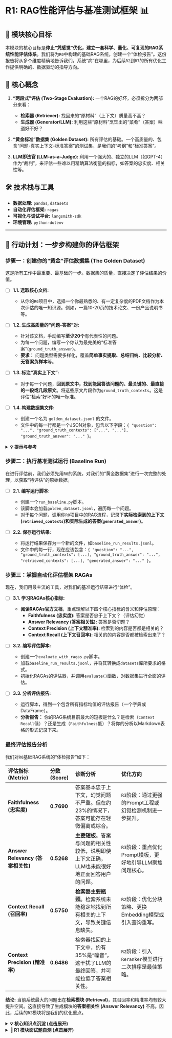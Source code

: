# R1: RAG性能评估与基准测试框架 📊

## 🎯 模块核心目标

本模块的核心目标是**停止“凭感觉”优化，建立一套科学、量化、可复现的RAG系统性能评估体系**。我们将为`R0`中构建的基础RAG系统，创建一个“体检报告”。这份报告将从多个维度精确地告诉我们，系统“病”在哪里，为后续`R2`到`R7`的所有优化工作提供明确的、数据驱动的指导方向。

## 🧠 核心概念

1.  **“两段式”评估 (Two-Stage Evaluation):** 一个RAG的好坏，必须拆分为两部分来看：
    *   **检索器 (Retriever):** 找回来的“原材料”（上下文）质量高不高？
    *   **生成器 (Generator/LLM):** 利用这些“原材料”烹饪出的“菜肴”（答案）味道好不好？

2.  **“黄金标准”数据集 (Golden Dataset):** 所有评估的基础。一个高质量的、包含“问题-真实上下文-标准答案”的测试集，是我们的“考纲”和“标准答案”。

3.  **LLM即法官 (LLM-as-a-Judge):** 利用一个强大的、独立的LLM（如GPT-4）作为“裁判”，来评估一些难以用精确算法衡量的指标，如答案的忠实度、相关性等。

## 🛠️ 技术栈与工具

*   **数据处理:** `pandas`, `datasets`
*   **自动化评估框架:** `ragas`
*   **可视化与调试平台:** `langsmith-sdk`
*   **环境管理:** `python-dotenv`

---

## 🚀 行动计划：一步步构建你的评估框架

### **步骤一：创建你的“黄金”评估数据集 (The Golden Dataset)**

这是所有工作中最重要、最基础的一步。数据集的质量，直接决定了评估结果的价值。

*   [ ] **1.1. 选取核心文档:**
    *   从你的`R0`项目中，选择一个你最熟悉的、有一定复杂度的PDF文档作为本次评估的唯一知识源。例如，一篇10-20页的技术论文、一份产品说明书等。

*   [ ] **1.2. 生成高质量的“问题-答案”对:**
    *   针对该文档，手动编写**至少20个**有代表性的问题。
    *   为每一个问题，编写一个你认为最完美的“标准答案”(`ground_truth_answer`)。
    *   **要求：** 问题类型需要多样化，覆盖**简单事实提取、总结归纳、比较分析、无答案负样本**等。

*   [ ] **1.3. 标注“真实上下文”:**
    *   对于每一个问题，**回到原文中，找到能回答该问题的、最关键的、最直接的一段或几段原文**。将这些原文片段作为`ground_truth_contexts`。这是评估“检索”好坏的唯一标准。

*   [ ] **1.4. 构建数据集文件:**
    *   创建一个名为 `golden_dataset.jsonl` 的文件。
    *   文件中的每一行都是一个JSON对象，包含以下字段：`{ "question": "...", "ground_truth_contexts": ["...", "..."], "ground_truth_answer": "..." }`。

<details>
<summary><strong>💡 提示与参考</strong></summary>

你可以利用LLM来辅助你生成问题，但**最终的问题、答案和上下文，必须由你亲自确认和标注**，以保证其高质量。你可以这样问LLM：“请根据以下文本，为我生成5个关于XXX的、有深度的问题。”

</details>

### **步骤二：执行基准测试运行 (Baseline Run)**

在进行评估前，我们必须先用`R0`的系统，对我们的“黄金数据集”进行一次完整的处理，以获取“待评估”的原始数据。

*   [ ] **2.1. 编写运行脚本:**
    *   创建一个`run_baseline.py`脚本。
    *   该脚本会加载`golden_dataset.jsonl`，遍历每一个问题。
    *   对于每个问题，调用你`R0`项目中的RAG流程，记录下**实际检索到的上下文(`retrieved_contexts`)**和**实际生成的答案(`generated_answer`)**。

*   [ ] **2.2. 保存运行结果:**
    *   将运行结果保存为一个新的文件，如`baseline_run_results.jsonl`。
    *   文件中的每一行，现在应该包含：`{ "question": "...", "ground_truth_contexts": [...], "ground_truth_answer": "...", "retrieved_contexts": [...], "generated_answer": "..." }`。

### **步骤三：掌握自动化评估框架 RAGAs**

现在，我们用最主流的工具，对我们的基准运行结果进行“体检”。

*   [ ] **3.1. 学习RAGAs核心指标:**
    *   **阅读RAGAs官方文档**，重点理解以下四个核心指标的含义和评估原理：
        *   **Faithfulness (忠实度):** 答案是否忠于上下文？（评估幻觉）
        *   **Answer Relevancy (答案相关性):** 答案是否切题？
        *   **Context Precision (上下文精准率):** 检索到的内容是否都是相关的？
        *   **Context Recall (上下文召回率):** 相关的的内容是否都被检索出来了？

*   [ ] **3.2. 编写评估脚本:**
    *   创建一个`evaluate_with_ragas.py`脚本。
    *   加载`baseline_run_results.jsonl`，并将其转换成`datasets`库所要求的格式。
    *   初始化RAGAs的评估器，并调用`evaluate()`函数，对数据集进行全面的评估。

*   [ ] **3.3. 分析评估报告:**
    *   运行脚本，得到一个包含所有指标均值的评估报告（一个字典或DataFrame）。
    *   **分析报告：** 你的RAG系统目前最大的短板是什么？是检索（`Context Recall`低）？还是生成（`Faithfulness`低）？将你的分析以Markdown表格的形式记录下来。

### **最终评估报告分析**

我们对`R0`基础RAG系统的“体检报告”如下：

| 评估指标 (Metric)         | 分数 (Score) | 诊断分析                                                                                             | 优化方向                                               |
|:--------------------------|:-------------|:-----------------------------------------------------------------------------------------------------|:-------------------------------------------------------|
| **Faithfulness (忠实度)** | **0.7690**   | 答案基本忠于上下文，幻觉问题不严重。但在约23%的情况下，答案可能存在轻微偏离或综合。             | `R3`阶段：通过更强的Prompt工程或幻觉检测机制进一步提升。 |
| **Answer Relevancy (答案相关性)** | **0.5268**   | **主要短板**。答案与问题的相关性较低，说明即使上下文正确，LLM也未能很好地正面回答用户的问题。 | `R3`阶段：重点优化Prompt模板，更好地引导LLM聚焦问题核心。  |
| **Context Recall (召回率)**   | **0.5750**   | **检索器主要瓶颈**。检索系统未能稳定地找到所有相关的上下文，导致关键信息缺失。                   | `R2`阶段：优化分块策略、更换Embedding模型或引入查询重写。  |
| **Context Precision (精准率)**  | **0.6486**   | 检索器找回的上下文中，约有35%是“噪音”，这干扰了LLM的最终回答，并可能拉低了答案相关性。       | `R2`阶段：引入`Reranker`模型进行二次排序是最佳策略。     |

**结论:** 当前系统最大的问题出在**检索模块 (Retrieval)**，其召回率和精准率均有较大提升空间。这直接导致了生成模块的**答案相关性 (Answer Relevancy)** 不高。因此，后续的`R2`模块将是我们的优化重点。

<details>
<summary><strong>💡 核心知识点沉淀 (点击展开)</strong></summary>

*   **如何获取上下文 (`retrieved_contexts`)**:
    *   在LangChain的`RetrievalQA`链中，通过设置`return_source_documents=True`参数，可以使`.invoke()`方法的返回结果从一个简单的字符串，变为一个包含`'result'`和`'source_documents'`等键的字典。这是同时获取答案和上下文最直接、最高效的方式。

*   **健壮的文件I/O模式**:
    *   在处理批量数据并写入文件时，最佳实践是**“先收集，再写入”**。即先用一个循环处理所有数据，将结果（字典或字符串）添加到一个列表中。在循环**完全结束之后**，再用另一个`with open(..., 'w')`块，将列表中的所有内容一次性写入文件。这避免了在循环中反复打开、关闭、覆盖文件所带来的性能和数据完整性问题。

*   **RAGAs的显式配置**:
    *   默认情况下，RAGAs会尝试调用OpenAI的默认模型（如`gpt-3.5-turbo`）作为评估的“裁判”或计算嵌入。当使用私有或第三方模型时，这会导致错误。
    *   最佳实践是在调用`evaluate()`函数时，**显式地**传入`llm=...`和`embeddings=...`参数，确保RAGAs在所有环节都使用我们指定的模型，从而保证评估的稳定性和一致性。

*   **列表推导式 vs. 生成器表达式**:
    *   `[expression for item in iterable]` (列表推导式)会立即执行并创建一个完整的列表，占用较高内存，但可以反复访问。
    *   `(expression for item in iterable)` (生成器表达式)会返回一个生成器对象，延迟计算，极度节省内存，但只能迭代一次。在处理海量数据时，应优先使用生成器。

</details>

<details>
<summary><strong>🎯 R1 模块面试题自测 (点击展开)</strong></summary>

#### **⭐️ 入门级 (考察基础概念与代码理解)**

1.  **问题:** 在你的`RAG.py`中，你使用了`json.loads()`来解析`.jsonl`文件的每一行。它和`json.load()`有什么核心区别？为什么在这里必须用`loads`？
2.  **问题:** 在你的`evaluate_with_ragas.py`中，你使用了列表推导式 `[item['question'] for item in data_list]` 来准备数据。请解释一下这行代码是如何工作的。如果`data_list`有100万个元素，这样做可能会有什么风险？
3.  **问题:** 请用你自己的话，解释一下`Context Precision`和`Context Recall`这两个指标的区别。为什么一个RAG系统可能出现`Precision`很高但`Recall`很低的情况？

#### **⭐️⭐️ 进阶级 (考察设计选择与问题排查)**

4.  **问题:** 你在`RetrievalQA`链中设置了`return_source_documents=True`来获取上下文。如果不这么做，你还能想到至少一种其他方法来获取`retrieved_contexts`吗？这两种方法各有什么优劣？
5.  **问题:** 在你的`RAG.py`中，你设置了`chunk_size=512`。如果我把这个值改成`128`或者`1024`，你认为会对你的评估结果（特别是`Context Recall`和`Context Precision`）产生什么样的影响？为什么？
6.  **问题:** 在评估过程中，我们一开始遇到了API返回的503错误，提示找不到`text-embedding-ada-002`模型。请复盘一下这个问题产生的原因，以及我们最终是如何解决的。这个过程体现了调用第三方框架时的一个什么重要原则？

#### **⭐️⭐️⭐️ 专家级 (考察系统思维与优化策略)**

7.  **问题:** 你的评估报告显示，`Context Recall` (0.5750) 和 `Answer Relevancy` (0.5268) 是主要弱点。现在请你为接下来的`R2`和`R3`模块制定一个具体的、按优先级排序的优化计划。你会先尝试哪三个优化手段？并解释你这样排序的理由。
8.  **问题:** 假设一种极端情况：你的`faithfulness`分数极低（比如0.2），但`context_precision`分数非常高（比如0.95）。这通常暗示了系统的哪个部分出了严重问题？你会从哪几个方面着手去调试？
9.  **问题:** 我们这次评估使用了RAGAs，它本质上是一种`LLM-as-a-Judge`的方法。你认为这种评估方法本身可能存在哪些局限性或潜在的偏见？为了得到一个更全面的系统性能画像，除了RAGAs，你还会考虑引入哪些其他的评估方法或工具？

</details>

<!-- R1 Section End -->